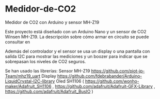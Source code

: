 # Medidor-de-CO2
Medidor de CO2 con Arduino y sensor MH-Z19

Este proyecto está diseñado con un Arduino Nano y un sensor de CO2 Winsen MH-Z19.
La descripción sobre cómo armar en circuito se puede consultar en 

Además del controlador y el sensor se usa un display o una pantalla con salída I2C para mostrar las mediciones y un boozer para indicar que se sobrepasan los niveles de CO2 seguros.

Se han usado las librerías:
Sensor MH-Z19  https://github.com/piot-jp-Team/mhz19_uart 
Display https://github.com/fdebrabander/Arduino-LiquidCrystal-I2C-library 
Oled SH1106 ( https://github.com/wonho-maker/Adafruit_SH1106 , https://github.com/adafruit/Adafruit-GFX-Library , https://github.com/adafruit/Adafruit_BusIO )
